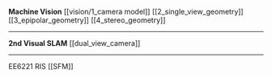 **Machine Vision**
[[vision/1_camera model]]
[[2_single_view_geometry]]
[[3_epipolar_geometry]]
[[4_stereo_geometry]]
****
**2nd Visual SLAM**
[[dual_view_camera]]

****
EE6221 RIS
[[SFM]]



